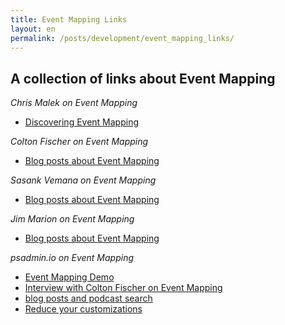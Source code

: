```yaml
---
title: Event Mapping Links
layout: en
permalink: /posts/development/event_mapping_links/
---
```


## A collection of links about Event Mapping

*Chris Malek on Event Mapping*

* [Discovering Event Mapping](https://www.cedarhillsgroup.com/knowledge-base/kbarticles/pt855-assigning-application-class-peoplecode-to-component-events/)

*Colton Fischer on Event Mapping*

* [Blog posts about Event Mapping](http://www.peoplesoftmods.com/category/emf/)

*Sasank Vemana on Event Mapping*

* [Blog posts about Event Mapping](https://pe0ples0ft.blogspot.com/search?q=Event+mapping)

*Jim Marion on Event Mapping*

* [Blog posts about Event Mapping](https://jjmpsj.blogspot.com/search/label/Event%20Mapping)

*psadmin.io on Event Mapping*

* [Event Mapping Demo](http://psadmin.io/2016/02/10/8-55-event-mapping-demo/)
* [Interview with Colton Fischer on Event Mapping](http://psadmin.io/2016/11/18/55-2fa-and-event-mapping-w-colton-fischer/)
* [blog posts and podcast search](http://psadmin.io/?s=event+mapping)
* [Reduce your customizations](http://psadmin.io/2015/12/29/8-55-reduce-your-customizations/)
